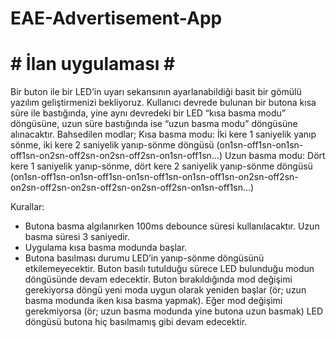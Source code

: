 # EAE-Advertisement-App

#     #     İlan uygulaması     #     #
Bir buton ile bir LED’in uyarı sekansının ayarlanabildiği basit bir gömülü yazılım geliştirmenizi bekliyoruz.
Kullanıcı devrede bulunan bir butona kısa süre ile bastığında, yine aynı devredeki bir LED “kısa basma modu” döngüsüne, 
uzun süre bastığında ise “uzun basma modu” döngüsüne alınacaktır. Bahsedilen modlar;
Kısa basma modu: İki kere 1 saniyelik yanıp sönme, iki kere 2 saniyelik yanıp-sönme döngüsü
(on1sn-off1sn-on1sn-off1sn-on2sn-off2sn-on2sn-off2sn-on1sn-off1sn…)
Uzun basma modu: Dört kere 1 saniyelik yanıp-sönme, dört kere 2 saniyelik yanıp-sönme döngüsü
(on1sn-off1sn-on1sn-off1sn-on1sn-off1sn-on1sn-off1sn-on2sn-off2sn-on2sn-off2sn-on2sn-off2sn-on2sn-off2sn-on1sn-off1sn…)

Kurallar:
- Butona basma algılanırken 100ms debounce süresi kullanılacaktır. Uzun basma süresi 3 saniyedir.
- Uygulama kısa basma modunda başlar.
- Butona basılması durumu LED’in yanıp-sönme döngüsünü etkilemeyecektir. 
  Buton basılı tutulduğu sürece LED bulunduğu modun döngüsünde devam edecektir. 
  Buton bırakıldığında mod değişimi gerekiyorsa döngü yeni moda uygun olarak yeniden başlar (ör; uzun basma modunda iken kısa basma yapmak).
  Eğer mod değişimi gerekmiyorsa (ör; uzun basma modunda yine butona uzun basmak) LED döngüsü butona hiç basılmamış gibi devam edecektir.
